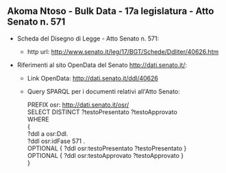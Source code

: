 ## Akoma Ntoso - Bulk Data - 17a legislatura - Atto Senato n. 571 ##

* Scheda del Disegno di Legge - Atto Senato n. 571:
	* http url: http://www.senato.it/leg/17/BGT/Schede/Ddliter/40626.htm

* Riferimenti al sito OpenData del Senato http://dati.senato.it/:
	* Link OpenData: http://dati.senato.it/ddl/40626
	* Query SPARQL per i documenti relativi all'Atto Senato:

        PREFIX osr: <http://dati.senato.it/osr/>  
		SELECT DISTINCT ?testoPresentato ?testoApprovato  
		WHERE  
		{  
		    ?ddl a osr:Ddl.  
		    ?ddl osr:idFase 571 .  
		    OPTIONAL { ?ddl osr:testoPresentato ?testoPresentato }  
		    OPTIONAL { ?ddl osr:testoApprovato ?testoApprovato }  
		}
		
